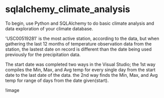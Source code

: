 # sqlalchemy_climate_analysis
To begin, use Python and SQLAlchemy to do basic climate analysis and data exploration of your climate database. 

'USC00519281' is the most active station, according to the data, but when gathering the last 12 months of temperature observation data from the station, the lastest date on record is different than the date being used previously for the precipitation data.

The start date was completed two ways in the Visual Studio; 
    the 1st way compiles the Min, Max, and Avg temp for every single day from the start date to the last date of the data.
    the 2nd way finds the Min, Max, and Avg temp for range of days from the date given(start).


!image
